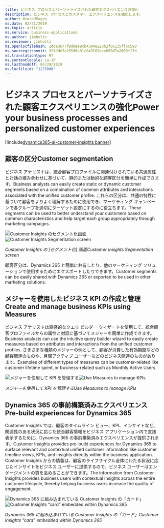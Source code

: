 ```yaml
---
title: ビジネス プロセスとパーソナライズされた顧客エクスペリエンスの強化
description: ビジネス プロセスとカスタマー エクスペリエンスを強化します。
author: NimrodMagen
ms.date: 02/21/2019
ms.topic: article
ms.service: business-applications
ms.author: jimholtz
ms.reviewer: jimholtz
ms.openlocfilehash: 2dda3677f9d9ae9cb4304e120b2f66135ff6c598
ms.sourcegitcommit: 921dde7a25596a81c049162eee650d7a2009f17d
ms.translationtype: HT
ms.contentlocale: ja-JP
ms.lasthandoff: 04/29/2019
ms.locfileid: "1225008"
---
```

#  <a name="power-your-business-processes-and-personalized-customer-experiences"></a><span data-ttu-id="389db-103">ビジネス プロセスとパーソナライズされた顧客エクスペリエンスの強化</span><span class="sxs-lookup"><span data-stu-id="389db-103">Power your business processes and personalized customer experiences</span></span> 
[!include[dynamics365-ai-customer-insights banner](../../includes/dynamics365-ai-customer-insights.md)]


## <a name="customer-segmentation"></a><span data-ttu-id="389db-104">顧客の区分</span><span class="sxs-lookup"><span data-stu-id="389db-104">Customer segmentation</span></span>  

<span data-ttu-id="389db-105">ビジネス アナリストは、統合顧客プロファイルに関連付けられている共通属性と対話の組み合わせに基づいて、静的または動的な顧客区分を簡単に作成できます。</span><span class="sxs-lookup"><span data-stu-id="389db-105">Business analysts can easily create static or dynamic customer segments based on a combination of common attributes and interactions associated with the unified customer profile.</span></span> <span data-ttu-id="389db-106">これらの区分は、共通の特性に基づいて顧客をよりよく理解するために使用でき、マーケティング キャンペーンで各グループを適切にターゲット設定にするのに役立ちます。</span><span class="sxs-lookup"><span data-stu-id="389db-106">These segments can be used to better understand your customers based on common characteristics and help target each group appropriately through marketing campaigns.</span></span>  

<span data-ttu-id="389db-107">![Customer Insights のセグメント化画面](media/segmentation-screen.png "Customer Insights のセグメント化画面")</span><span class="sxs-lookup"><span data-stu-id="389db-107">![Customer Insights Segmentation screen](media/segmentation-screen.png "Customer Insights Segmentation screen")</span></span>

<span data-ttu-id="389db-108">*Customer Insights の [セグメント化] 画面*</span><span class="sxs-lookup"><span data-stu-id="389db-108">*Customer Insights Segmentation screen*</span></span>

<span data-ttu-id="389db-109">顧客区分は、Dynamics 365 と簡単に共有したり、他のマーケティング ソリューションで使用するためにエクスポートしたりできます。</span><span class="sxs-lookup"><span data-stu-id="389db-109">Customer segments can be easily shared with Dynamics 365 or exported to be used in other marketing solutions.</span></span>   

## <a name="create-and-manage-business-kpis-using-measures"></a><span data-ttu-id="389db-110">メジャーを使用したビジネス KPI の作成と管理</span><span class="sxs-lookup"><span data-stu-id="389db-110">Create and manage business KPIs using Measures</span></span>

<span data-ttu-id="389db-111">ビジネス アナリストは直感的なクエリ ビルダー ウィザードを使用して、統合顧客プロファイルからの属性と対話に基づいてメジャーを簡単に作成できます。</span><span class="sxs-lookup"><span data-stu-id="389db-111">Business analysts can use the intuitive query builder wizard to easily create measures based on attributes and interactions from the unified customer profiles.</span></span> <span data-ttu-id="389db-112">さまざまな種類のメジャーの例として、顧客が消費した有効期間などの顧客関連のものや、月間アクティブ ユーザーなどのビジネス関連のものがあります。</span><span class="sxs-lookup"><span data-stu-id="389db-112">Examples of different types of measures can be customer-related like customer lifetime spent, or business-related such as Monthly Active Users.</span></span>  

<span data-ttu-id="389db-113">![メジャーを使用して KPI を管理する](media/kpis-using-measures.png "メジャーを使用して KPI を管理する")</span><span class="sxs-lookup"><span data-stu-id="389db-113">![Use Measures to manage KPIs](media/kpis-using-measures.png "Use Measures to manage KPIs")</span></span>

<span data-ttu-id="389db-114">*メジャーを使用して KPI を管理する*</span><span class="sxs-lookup"><span data-stu-id="389db-114">*Use Measures to manage KPIs*</span></span>

## <a name="pre-build-experiences-for-dynamics-365"></a><span data-ttu-id="389db-115">Dynamics 365 の事前構築済みエクスペリエンス</span><span class="sxs-lookup"><span data-stu-id="389db-115">Pre-build experiences for Dynamics 365</span></span> 

<span data-ttu-id="389db-116">Customer Insights では、顧客のタイムライン ビュー、KPI、インサイトなど、関連性のある状況に応じた統合顧客情報をビジネス アプリケーション内で直接表示するために、Dynamics 365 の事前構築済みエクスペリエンスが提供されます。</span><span class="sxs-lookup"><span data-stu-id="389db-116">Customer Insights provides pre-build experiences for Dynamics 365 to surface relevant and contextual unified customer information like customer timeline views, KPIs, and insights directly within the business application.</span></span> <span data-ttu-id="389db-117">Customer Insights からの情報は、顧客のライフサイクル全体にわたる状況に応じたインサイトをビジネス ユーザーに提供するので、ビジネス ユーザーはエンゲージメントの質を高めることができます。</span><span class="sxs-lookup"><span data-stu-id="389db-117">The information from Customer Insights provides business users with contextual insights across the entire customer lifecycle, thereby helping business users increase the quality of engagement.</span></span>   

<span data-ttu-id="389db-118">![Dynamics 365 に組み込まれている Customer Insights の「カード」](media/customer-insights-card.png "Dynamics 365 に組み込まれている Customer Insights の「カード」")</span><span class="sxs-lookup"><span data-stu-id="389db-118">![Customer Insights “card” embedded within Dynamics 365](media/customer-insights-card.png "Customer Insights “card” embedded within Dynamics 365")</span></span>

<span data-ttu-id="389db-119">*Dynamics 365 に組み込まれている Customer Insights の「カード」*</span><span class="sxs-lookup"><span data-stu-id="389db-119">*Customer Insights “card” embedded within Dynamics 365*</span></span>






